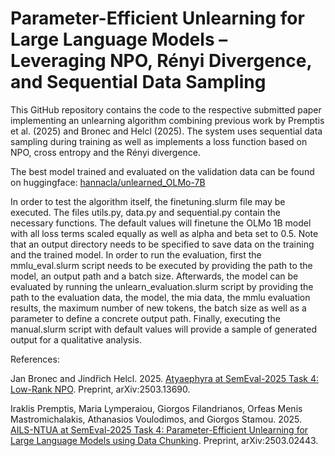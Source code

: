# Parameter-Efficient Unlearning for Large Language Models – Leveraging NPO, Rényi Divergence, and Sequential Data Sampling

This GitHub repository contains the code to the respective submitted paper implementing an unlearning algorithm combining previous work by Premptis et al. (2025) and Bronec and Helcl (2025). The system uses sequential data sampling during training as well as implements a loss function based on NPO, cross entropy and the Rényi divergence. 

The best model trained and evaluated on the validation data can be found on huggingface: [hannacla/unlearned_OLMo-7B](https://huggingface.co/hannacla/unlearned_OLMo-7B)

In order to test the algorithm itself, the finetuning.slurm file may be executed. The files utils.py, data.py and sequential.py contain the necessary functions. The default values will finetune the OLMo 1B model with all loss terms scaled equally as well as alpha and beta set to 0.5. Note that an output directory needs to be specified to save data on the training and the trained model. In order to run the evaluation, first the mmlu_eval.slurm script needs to be executed by providing the path to the model, an output path and a batch size. Afterwards, the model can be evaluated by running the unlearn_evaluation.slurm script by providing the path to the evaluation data, the model, the mia data, the mmlu evaluation results, the maximum number of new tokens, the batch size as well as a parameter to define a concrete output path. Finally, executing the manual.slurm script with default values will provide a sample of generated output for a qualitative analysis.

References:

Jan Bronec and Jindřich Helcl. 2025. [Atyaephyra at SemEval-2025 Task 4: Low-Rank NPO](https://arxiv.org/abs/2503.13690). Preprint, arXiv:2503.13690.

Iraklis Premptis, Maria Lymperaiou, Giorgos Filandrianos, Orfeas Menis Mastromichalakis, Athanasios Voulodimos, and Giorgos Stamou. 2025. [AILS-NTUA at SemEval-2025 Task 4: Parameter-Efficient Unlearning for Large Language Models using Data Chunking](https://arxiv.org/abs/2503.02443). Preprint, arXiv:2503.02443.
